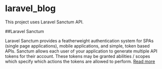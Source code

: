 # laravel_blog
This project uses Laravel Sanctum API.

##Laravel Sanctum

Laravel Sanctum provides a featherweight authentication system for SPAs (single page applications), mobile applications, and simple, token based APIs. Sanctum allows each user of your application to generate multiple API tokens for their account. These tokens may be granted abilities / scopes which specify which actions the tokens are allowed to perform. [Read more](https://www.google.com/url?sa=t&source=web&rct=j&url=https://laravel.com/docs/8.x/sanctum&ved=2ahUKEwjm2dLN9cTxAhWx4YUKHVBxCvcQFjAAegQIDhAC&usg=AOvVaw35ktMaIoq0mf0iT4357-Q7)


